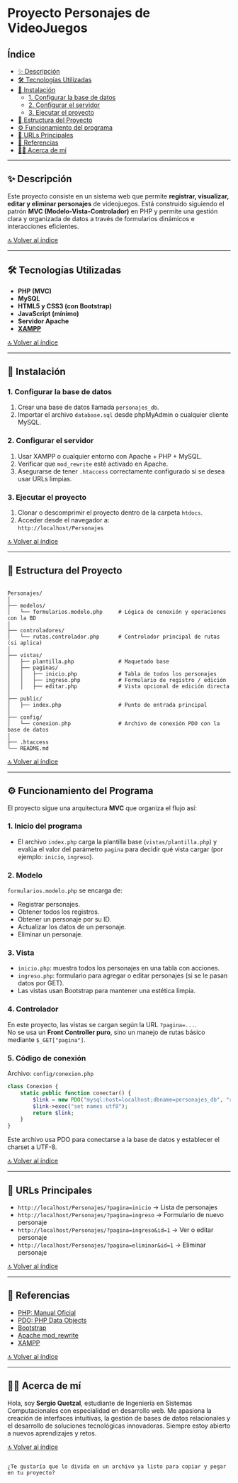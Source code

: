 # Proyecto Personajes de VideoJuegos

## Índice
<a id='contenido'></a>

- [✨ Descripción](#-descripción)
- [🛠️ Tecnologías Utilizadas](#-tecnologías-utilizadas)
- [📝 Instalación](#-instalación)
  - [1. Configurar la base de datos](#1-configurar-la-base-de-datos)
  - [2. Configurar el servidor](#2-configurar-el-servidor)
  - [3. Ejecutar el proyecto](#3-ejecutar-el-proyecto)
- [📂 Estructura del Proyecto](#-estructura-del-proyecto)
- [⚙️ Funcionamiento del programa](#️-funcionamiento-del-programa)
- [🔗 URLs Principales](#-urls-principales)
- [📖 Referencias](#-referencias)
- [👨‍💻 Acerca de mí](#-acerca-de-mí)

---

## ✨ Descripción

Este proyecto consiste en un sistema web que permite **registrar, visualizar, editar y eliminar personajes** de videojuegos. Está construido siguiendo el patrón **MVC (Modelo-Vista-Controlador)** en PHP y permite una gestión clara y organizada de datos a través de formularios dinámicos e interacciones eficientes.

<a href="#contenido">🔝 Volver al índice</a>

---

## 🛠 Tecnologías Utilizadas

- **PHP (MVC)**
- **MySQL**
- **HTML5 y CSS3 (con Bootstrap)**
- **JavaScript (mínimo)**
- **Servidor Apache**
- **[XAMPP](https://www.apachefriends.org/es/index.html)**

<a href="#contenido">🔝 Volver al índice</a>

---

## 📝 Instalación

### 1. Configurar la base de datos

1. Crear una base de datos llamada `personajes_db`.
2. Importar el archivo `database.sql` desde phpMyAdmin o cualquier cliente MySQL.

### 2. Configurar el servidor

1. Usar XAMPP o cualquier entorno con Apache + PHP + MySQL.
2. Verificar que `mod_rewrite` esté activado en Apache.
3. Asegurarse de tener `.htaccess` correctamente configurado si se desea usar URLs limpias.

### 3. Ejecutar el proyecto

1. Clonar o descomprimir el proyecto dentro de la carpeta `htdocs`.
2. Acceder desde el navegador a:  
   `http://localhost/Personajes`  

<a href="#contenido">🔝 Volver al índice</a>

---

## 📂 Estructura del Proyecto

```

Personajes/
│
├── modelos/
│   └── formularios.modelo.php     # Lógica de conexión y operaciones con la BD
│
├── controladores/
│   └── rutas.controlador.php      # Controlador principal de rutas (si aplica)
│
├── vistas/
│   ├── plantilla.php              # Maquetado base
│   ├── paginas/
│   │   ├── inicio.php             # Tabla de todos los personajes
│   │   ├── ingreso.php            # Formulario de registro / edición
│   │   ├── editar.php             # Vista opcional de edición directa
│
├── public/
│   ├── index.php                  # Punto de entrada principal
│
├── config/
│   └── conexion.php               # Archivo de conexión PDO con la base de datos
│
├── .htaccess
└── README.md

````

<a href="#contenido">🔝 Volver al índice</a>

---

## ⚙️ Funcionamiento del Programa

El proyecto sigue una arquitectura **MVC** que organiza el flujo así:

### 1. Inicio del programa

- El archivo `index.php` carga la plantilla base (`vistas/plantilla.php`) y evalúa el valor del parámetro `pagina` para decidir qué vista cargar (por ejemplo: `inicio`, `ingreso`).

### 2. Modelo

`formularios.modelo.php` se encarga de:

- Registrar personajes.
- Obtener todos los registros.
- Obtener un personaje por su ID.
- Actualizar los datos de un personaje.
- Eliminar un personaje.

### 3. Vista

- `inicio.php`: muestra todos los personajes en una tabla con acciones.
- `ingreso.php`: formulario para agregar o editar personajes (si se le pasan datos por GET).
- Las vistas usan Bootstrap para mantener una estética limpia.

### 4. Controlador

En este proyecto, las vistas se cargan según la URL `?pagina=...`.  
No se usa un **Front Controller puro**, sino un manejo de rutas básico mediante `$_GET["pagina"]`.

### 5. Código de conexión

Archivo: `config/conexion.php`

```php
class Conexion {
    static public function conectar() {
        $link = new PDO("mysql:host=localhost;dbname=personajes_db", "root", "");
        $link->exec("set names utf8");
        return $link;
    }
}
````

Este archivo usa PDO para conectarse a la base de datos y establecer el charset a UTF-8.

<a href="#contenido">🔝 Volver al índice</a>

---

## 🔗 URLs Principales

* `http://localhost/Personajes/?pagina=inicio` → Lista de personajes
* `http://localhost/Personajes/?pagina=ingreso` → Formulario de nuevo personaje
* `http://localhost/Personajes/?pagina=ingreso&id=1` → Ver o editar personaje
* `http://localhost/Personajes/?pagina=eliminar&id=1` → Eliminar personaje

<a href="#contenido">🔝 Volver al índice</a>

---

## 📖 Referencias

* [PHP: Manual Oficial](https://www.php.net/manual/es/)
* [PDO: PHP Data Objects](https://www.php.net/manual/es/book.pdo.php)
* [Bootstrap](https://getbootstrap.com/)
* [Apache mod\_rewrite](https://httpd.apache.org/docs/2.4/mod/mod_rewrite.html)
* [XAMPP](https://www.apachefriends.org/es/index.html)

<a href="#contenido">🔝 Volver al índice</a>

---

## 👨‍💻 Acerca de mí

Hola, soy **Sergio Quetzal**, estudiante de Ingeniería en Sistemas Computacionales con especialidad en desarrollo web. Me apasiona la creación de interfaces intuitivas, la gestión de bases de datos relacionales y el desarrollo de soluciones tecnológicas innovadoras. Siempre estoy abierto a nuevos aprendizajes y retos.

<a href="#contenido">🔝 Volver al índice</a>

```

¿Te gustaría que lo divida en un archivo ya listo para copiar y pegar en tu proyecto?
```

